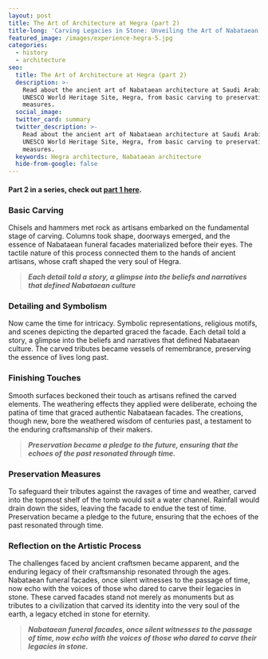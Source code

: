 ```yaml
---
layout: post
title: The Art of Architecture at Hegra (part 2)
title-long: 'Carving Legacies in Stone: Unveiling the Art of Nabataean Funeral Facades'
featured_image: /images/experience-hegra-5.jpg
categories:
  - history
  - architecture
seo:
  title: The Art of Architecture at Hegra (part 2)
  description: >-
    Read about the ancient art of Nabataean architecture at Saudi Arabia's first
    UNESCO World Heritage Site, Hegra, from basic carving to preservation
    measures. 
  social_image:
  twitter_card: summary
  twitter_description: >-
    Read about the ancient art of Nabataean architecture at Saudi Arabia's first
    UNESCO World Heritage Site, Hegra, from basic carving to preservation
    measures. 
  keywords: Hegra architecture, Nabataean architecture
  hide-from-google: false
---
```

#### Part 2 in a series, check out [part 1 here](/posts/art-of-architechture-at-hegra.md).

### **Basic Carving**

Chisels and hammers met rock as artisans embarked on the fundamental stage of carving. Columns took shape, doorways emerged, and the essence of Nabataean funeral facades materialized before their eyes. The tactile nature of this process connected them to the hands of ancient artisans, whose craft shaped the very soul of Hegra.

> ***Each detail told a story, a glimpse into the beliefs and narratives that defined Nabataean culture***

### **Detailing and Symbolism**

Now came the time for intricacy. Symbolic representations, religious motifs, and scenes depicting the departed graced the facade. Each detail told a story, a glimpse into the beliefs and narratives that defined Nabataean culture. The carved tributes became vessels of remembrance, preserving the essence of lives long past.

### **Finishing Touches**

Smooth surfaces beckoned their touch as artisans refined the carved elements. The weathering effects they applied were deliberate, echoing the patina of time that graced authentic Nabataean facades. The creations, though new, bore the weathered wisdom of centuries past, a testament to the enduring craftsmanship of their makers.

> ***Preservation became a pledge to the future, ensuring that the echoes of the past resonated through time.***

### **Preservation Measures**

To safeguard their tributes against the ravages of time and weather, carved into the topmost shelf of the tomb would ssit a water channel. Rainfall would drain down the sides, leaving the facade to endue the test of time. Preservation became a pledge to the future, ensuring that the echoes of the past resonated through time.

### **Reflection on the Artistic Process**

The challenges faced by ancient craftsmen became apparent, and the enduring legacy of their craftsmanship resonated through the ages. Nabataean funeral facades, once silent witnesses to the passage of time, now echo with the voices of those who dared to carve their legacies in stone. These carved facades stand not merely as monuments but as tributes to a civilization that carved its identity into the very soul of the earth, a legacy etched in stone for eternity.

> ***Nabataean funeral facades, once silent witnesses to the passage of time, now echo with the voices of those who dared to carve their legacies in stone.***